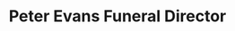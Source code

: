 ---
title: "Peter Evans Funeral Director"
url: /cardigan-aberteifi/peter-evans-funeral-director-pendre/
shop: Bestattungen
---